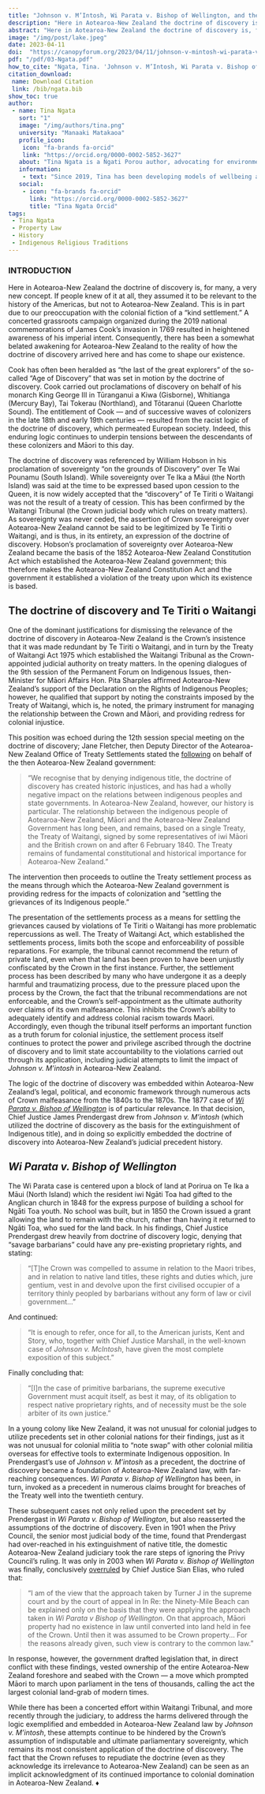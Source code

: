 ```yaml
---
title: "Johnson v. M’Intosh, Wi Parata v. Bishop of Wellington, and the Legacy of the Doctrine of Discovery in Aotearoa-New Zealand"
description: "Here in Aotearoa-New Zealand the doctrine of discovery is, for many, a very new concept. If people knew of it at all, they assumed it to be relevant to the history of the Americas, but not to Aotearoa-New Zealand. This is in part due to our preoccupation with the colonial fiction of a “kind settlement.”"
abstract: "Here in Aotearoa-New Zealand the doctrine of discovery is, for many, a very new concept. If people knew of it at all, they assumed it to be relevant to the history of the Americas, but not to Aotearoa-New Zealand. This is in part due to our preoccupation with the colonial fiction of a “kind settlement.” A concerted grassroots campaign organized during the 2019 national commemorations of James Cook’s invasion in 1769 resulted in heightened awareness of his imperial intent. Consequently, there has been a somewhat belated awakening for Aotearoa-New Zealand to the reality of how the doctrine of discovery arrived here and has come to shape our existence."
image: "/img/post/lake.jpeg"
date: 2023-04-11
doi:  "https://canopyforum.org/2023/04/11/johnson-v-mintosh-wi-parata-v-bishop-of-wellington-and-the-legacy-of-the-doctrine-of-discovery-in-aotearoa-new-zealand/"
pdf: "/pdf/03-Ngata.pdf"
how_to_cite: "Ngata, Tina. 'Johnson v. M’Intosh, Wi Parata v. Bishop of Wellington, and the Legacy of the Doctrine of Discovery in Aotearoa-New Zealand.' (2023)."
citation_download: 
 name: Download Citation
 link: /bib/ngata.bib
show_toc: true
author: 
 - name: Tina Ngata
   sort: "1"
   image: "/img/authors/tina.png"
   university: "Manaaki Matakaoa"
   profile_icon: 
    icon: "fa-brands fa-orcid"
    link: "https://orcid.org/0000-0002-5852-3627"
   about: "Tina Ngata is a Ngati Porou author, advocating for environmental, Indigenous, and human rights. Her background is in holistic approaches to public health, including oranga taiao (environmental wellbeing) and oranga whanau (collective wellbeing)."
   information: 
    - text: "Since 2019, Tina has been developing models of wellbeing and protection, founding the award-winning Manaaki Matakaoa program that uses community-centered, flaxroots oranga services to build a community-based health infrastructure."
   social:
    - icon: "fa-brands fa-orcid"
      link: "https://orcid.org/0000-0002-5852-3627"
      title: "Tina Ngata Orcid"
tags: 
 - Tina Ngata
 - Property Law
 - History
 - Indigenous Religious Traditions
---
```


### INTRODUCTION

Here in Aotearoa-New Zealand the doctrine of discovery is, for many, a very new concept. If people knew of it at all, they assumed it to be relevant to the history of the Americas, but not to Aotearoa-New Zealand. This is in part due to our preoccupation with the colonial fiction of a “kind settlement.” A concerted grassroots campaign organized during the 2019 national commemorations of James Cook’s invasion in 1769 resulted in heightened awareness of his imperial intent. Consequently, there has been a somewhat belated awakening for Aotearoa-New Zealand to the reality of how the doctrine of discovery arrived here and has come to shape our existence.

Cook has often been heralded as “the last of the great explorers” of the so-called “Age of Discovery” that was set in motion by the doctrine of discovery. Cook carried out proclamations of discovery on behalf of his monarch King George III in Tūranganui a Kiwa (Gisborne), Whitianga (Mercury Bay), Tai Tokerau (Northland), and Tōtaranui (Queen Charlotte Sound). The entitlement of Cook — and of successive waves of colonizers in the late 18th and early 19th centuries — resulted from the racist logic of the doctrine of discovery, which permeated European society. Indeed, this enduring logic continues to underpin tensions between the descendants of these colonizers and Māori to this day.

The doctrine of discovery was referenced by William Hobson in his proclamation of sovereignty “on the grounds of Discovery” over Te Wai Pounamu (South Island). While sovereignty over Te Ika a Māui (the North Island) was said at the time to be expressed based upon cession to the Queen, it is now widely accepted that the “discovery” of Te Tiriti o Waitangi was not the result of a treaty of cession. This has been confirmed by the Waitangi Tribunal (the Crown judicial body which rules on treaty matters). As sovereignty was never ceded, the assertion of Crown sovereignty over Aotearoa-New Zealand cannot be said to be legitimized by Te Tiriti o Waitangi, and is thus, in its entirety, an expression of the doctrine of discovery. Hobson’s proclamation of sovereignty over Aotearoa-New Zealand became the basis of the 1852 Aotearoa-New Zealand Constitution Act which established the Aotearoa-New Zealand government; this therefore makes the Aotearoa-New Zealand Constitution Act and the government it established a violation of the treaty upon which its existence is based. 

## The doctrine of discovery and Te Tiriti o Waitangi

One of the dominant justifications for dismissing the relevance of the doctrine of discovery in Aotearoa-New Zealand is the Crown’s insistence that it was made redundant by Te Tiriti o Waitangi, and in turn by the Treaty of Waitangi Act 1975 which established the Waitangi Tribunal as the Crown-appointed judicial authority on treaty matters. In the opening dialogues of the 9th session of the Permanent Forum on Indigenous Issues, then-Minister for Māori Affairs Hon. Pita Sharples affirmed Aotearoa-New Zealand’s support of the Declaration on the Rights of Indigenous Peoples; however, he qualified that support by noting the constraints imposed by the Treaty of Waitangi, which is, he noted, the primary instrument for managing the relationship between the Crown and Māori, and providing redress for colonial injustice. 

This position was echoed during the 12th session special meeting on the doctrine of discovery; Jane Fletcher, then Deputy Director of the Aotearoa-New Zealand Office of Treaty Settlements stated the [following](http://cendoc.docip.org/cgi-bin/library.cgi?a=q&c=cendocdo&q=Jane%20FLETCHER) on behalf of the then Aotearoa-New Zealand government: 

> “We recognise that by denying indigenous title, the doctrine of discovery has created historic injustices, and has had a wholly negative impact on the relations between indigenous peoples and state governments. In Aotearoa-New Zealand, however, our history is particular. The relationship between the indigenous people of Aotearoa-New Zealand, Māori and the Aotearoa-New Zealand Government has long been, and remains, based on a single Treaty, the Treaty of Waitangi, signed by some representatives of iwi Māori and the British crown on and after 6 February 1840. The Treaty remains of fundamental constitutional and historical importance for Aotearoa-New Zealand.”

The intervention then proceeds to outline the Treaty settlement process as the means through which the Aotearoa-New Zealand government is providing redress for the impacts of colonization and “settling the grievances of its Indigenous people.”

The presentation of the settlements process as a means for settling the grievances caused by violations of Te Tiriti o Waitangi has more problematic repercussions as well. The Treaty of Waitangi Act, which established the settlements process, limits both the scope and enforceability of possible reparations. For example, the tribunal cannot recommend the return of private land, even when that land has been proven to have been unjustly confiscated by the Crown in the first instance. Further, the settlement process has been described by many who have undergone it as a deeply harmful and traumatizing process, due to the pressure placed upon the process by the Crown, the fact that the tribunal recommendations are not enforceable, and the Crown’s self-appointment as the ultimate authority over claims of its own malfeasance. This inhibits the Crown’s ability to adequately identify and address colonial racism towards Maori. Accordingly, even though the tribunal itself performs an important function as a truth forum for colonial injustice, the settlement process itself continues to protect the power and privilege ascribed through the doctrine of discovery and to limit state accountability to the violations carried out through its application, including judicial attempts to limit the impact of _Johnson v. M’intosh_ in Aotearoa-New Zealand. 

The logic of the doctrine of discovery was embedded within Aotearoa-New Zealand’s legal, political, and economic framework through numerous acts of Crown malfeasance from the 1840s to the 1870s. The 1877 case of [_Wi Parata v. Bishop of Wellington_](http://www.nzlii.org/cgi-bin/sinodisp/nz/cases/NZJurRp/1877/183.html) is of particular relevance. In that decision, Chief Justice James Prendergast drew from _Johnson v. M’intosh_ (which utilized the doctrine of discovery as the basis for the extinguishment of Indigenous title), and in doing so explicitly embedded the doctrine of discovery into Aotearoa-New Zealand’s judicial precedent history.

## _Wi Parata v. Bishop of Wellington_ 

The Wi Parata case is centered upon a block of land at Porirua on Te Ika a Māui (North Island) which the resident iwi Ngāti Toa had gifted to the Anglican church in 1848 for the express purpose of building a school for Ngāti Toa youth. No school was built, but in 1850 the Crown issued a grant allowing the land to remain with the church, rather than having it returned to Ngāti Toa, who sued for the land back. In his findings, Chief Justice Prendergast drew heavily from doctrine of discovery logic, denying that “savage barbarians” could have any pre-existing proprietary rights, and stating: 

> “\[T\]he Crown was compelled to assume in relation to the Maori tribes, and in relation to native land titles, these rights and duties which, jure gentium, vest in and devolve upon the first civilised occupier of a territory thinly peopled by barbarians without any form of law or civil government…”

And continued: 

> “It is enough to refer, once for all, to the American jurists, Kent and Story, who, together with Chief Justice Marshall, in the well-known case of _Johnson v. McIntosh_, have given the most complete exposition of this subject.”

Finally concluding that:

> “\[I\]n the case of primitive barbarians, the supreme executive Government must acquit itself, as best it may, of its obligation to respect native proprietary rights, and of necessity must be the sole arbiter of its own justice.”

In a young colony like New Zealand, it was not unusual for colonial judges to utilize precedents set in other colonial nations for their findings, just as it was not unusual for colonial militia to “note swap” with other colonial militia overseas for effective tools to exterminate Indigenous opposition. In Prendergast’s use of _Johnson v. M’intosh_ as a precedent, the doctrine of discovery became a foundation of Aotearoa-New Zealand law, with far-reaching consequences. _Wi Parata v. Bishop of Wellington_ has been, in turn, invoked as a precedent in numerous claims brought for breaches of the Treaty well into the twentieth century.

These subsequent cases not only relied upon the precedent set by Prendergast in _Wi Parata v. Bishop of Wellington_, but also reasserted the assumptions of the doctrine of discovery. Even in 1901 when the Privy Council, the senior most judicial body of the time, found that Prendergast had over-reached in his extinguishment of native title, the domestic Aotearoa-New Zealand judiciary took the rare steps of ignoring the Privy Council’s ruling. It was only in 2003 when _Wi Parata v. Bishop of Wellington_ was finally, conclusively [overruled](http://www.nzlii.org/nz/cases/NZCA/2003/117.html) by Chief Justice Sian Elias, who ruled that: 

> “I am of the view that the approach taken by Turner J in the supreme court and by the court of appeal in In Re: the Ninety-Mile Beach can be explained only on the basis that they were applying the approach taken in _Wi Parata v Bishop of Wellington_. On that approach, Māori property had no existence in law until converted into land held in fee of the Crown. Until then it was assumed to be Crown property… For the reasons already given, such view is contrary to the common law.”

In response, however, the government drafted legislation that, in direct conflict with these findings, vested ownership of the entire Aotearoa-New Zealand foreshore and seabed with the Crown — a move which prompted Māori to march upon parliament in the tens of thousands, calling the act the largest colonial land-grab of modern times. 

While there has been a concerted effort within Waitangi Tribunal, and more recently through the judiciary, to address the harms delivered through the logic exemplified and embedded in Aotearoa-New Zealand law by _Johnson v. M’intosh_, these attempts continue to be hindered by the Crown’s assumption of indisputable and ultimate parliamentary sovereignty, which remains its most consistent application of the doctrine of discovery. The fact that the Crown refuses to repudiate the doctrine (even as they acknowledge its irrelevance to Aotearoa-New Zealand) can be seen as an implicit acknowledgment of its continued importance to colonial domination in Aotearoa-New Zealand. ♦
